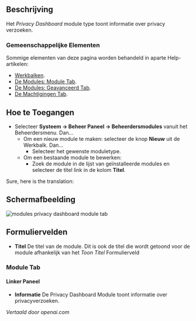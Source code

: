 <!-- Filename: Help4.x:Admin_Modules:_Privacy_Dashboard  / Display title: Modules: Privacy Dashboard  -->


## Beschrijving

Het *Privacy Dashboard* module type toont informatie over privacy verzoeken.

### Gemeenschappelijke Elementen

Sommige elementen van deze pagina worden behandeld in aparte Help-artikelen:

* [Werkbalken](jdocmanual?article=help/common-elements/toolbars).
* [De Modules: Module Tab](jdocmanual?article=help/modules/modules-module-tab).
* [De Modules: Geavanceerd Tab](jdocmanual?article=help/modules/modules-advanced-tab).
* [De Machtigingen Tab](jdocmanual?article=help/common-elements/edit-permissions).

## Hoe te Toegangen

- Selecteer **Systeem → Beheer Paneel → Beheerdersmodules** vanuit het
  Beheerdersmenu. Dan...
  - Om een nieuw module te maken: selecteer de knop **Nieuw** uit de Werkbalk. Dan...
    - Selecteer het gewenste moduletype.
  - Om een bestaande module te bewerken:
    - Zoek de module in de lijst van geïnstalleerde modules en selecteer de
      titel link in de kolom **Titel**.

Sure, here is the translation:

## Schermafbeelding

![modules privacy dashboard module tab](../../../nl/images/modules-admin/modules-privacy-dashboard-module-tab.png)

## Formuliervelden

- **Titel** De titel van de module. Dit is ook de titel die wordt getoond
  voor de module afhankelijk van het *Toon Titel* Formulierveld

### Module Tab

#### Linker Paneel

- **Informatie** De Privacy Dashboard Module toont informatie over
  privacyverzoeken.

*Vertaald door openai.com*

